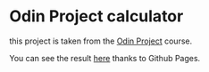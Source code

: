 # Odin Project calculator
this project is taken from the [Odin Project](https://www.theodinproject.com/courses/web-development-101/lessons/calculator) course.  

You can see the result [here](https://sim-frpt.github.io/calculator/) thanks to Github Pages.
